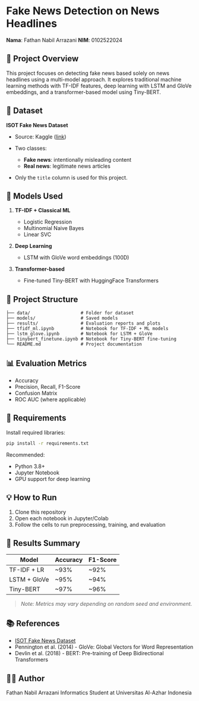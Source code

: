 # Fake News Detection on News Headlines

**Nama**: Fathan Nabil Arrazani
**NIM**: 0102522024

## 📌 Project Overview

This project focuses on detecting fake news based solely on news headlines using a multi-model approach. It explores traditional machine learning methods with TF-IDF features, deep learning with LSTM and GloVe embeddings, and a transformer-based model using Tiny-BERT.

## 📂 Dataset

**ISOT Fake News Dataset**

* Source: Kaggle ([link]([https://www.kaggle.com/datasets/shayanfazeli/isot-fake-news-dataset](https://www.kaggle.com/datasets/clmentbisaillon/fake-and-real-news-dataset)))
* Two classes:

  * **Fake news**: intentionally misleading content
  * **Real news**: legitimate news articles
* Only the `title` column is used for this project.

## 🧪 Models Used

1. **TF-IDF + Classical ML**

   * Logistic Regression
   * Multinomial Naive Bayes
   * Linear SVC

2. **Deep Learning**

   * LSTM with GloVe word embeddings (100D)

3. **Transformer-based**

   * Fine-tuned Tiny-BERT with HuggingFace Transformers

## 📝 Project Structure

```
├── data/                   # Folder for dataset
├── models/                 # Saved models
├── results/                # Evaluation reports and plots
├── tfidf_ml.ipynb          # Notebook for TF-IDF + ML models
├── lstm_glove.ipynb        # Notebook for LSTM + GloVe
├── tinybert_finetune.ipynb # Notebook for Tiny-BERT fine-tuning
└── README.md               # Project documentation
```

## 📊 Evaluation Metrics

* Accuracy
* Precision, Recall, F1-Score
* Confusion Matrix
* ROC AUC (where applicable)

## 🔧 Requirements

Install required libraries:

```bash
pip install -r requirements.txt
```

Recommended:

* Python 3.8+
* Jupyter Notebook
* GPU support for deep learning

## 💡 How to Run

1. Clone this repository
2. Open each notebook in Jupyter/Colab
3. Follow the cells to run preprocessing, training, and evaluation

## 🚀 Results Summary

| Model        | Accuracy | F1-Score |
| ------------ | -------- | -------- |
| TF-IDF + LR  | \~93%    | \~92%    |
| LSTM + GloVe | \~95%    | \~94%    |
| Tiny-BERT    | \~97%    | \~96%    |

> *Note: Metrics may vary depending on random seed and environment.*

## 📚 References

* [ISOT Fake News Dataset]([https://www.kaggle.com/datasets/shayanfazeli/isot-fake-news-dataset](https://www.kaggle.com/datasets/clmentbisaillon/fake-and-real-news-dataset))
* Pennington et al. (2014) - GloVe: Global Vectors for Word Representation
* Devlin et al. (2018) - BERT: Pre-training of Deep Bidirectional Transformers

## 👨‍💻 Author

Fathan Nabil Arrazani
Informatics Student at Universitas Al-Azhar Indonesia
